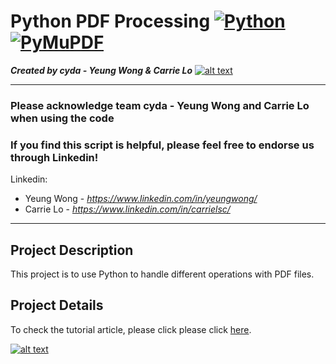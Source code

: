 # Python PDF Processing [![Python](https://img.shields.io/badge/Program-Python-BLUE)](https://blog.cyda.hk/) [![PyMuPDF](https://img.shields.io/badge/Package-PyMuPDF-GREEN)](https://blog.cyda.hk/)
*<b>Created by cyda - Yeung Wong & Carrie Lo</b>*
[![alt text](https://2.bp.blogspot.com/-JDCofS2Pvic/WxQCv_XstyI/AAAAAAAAABM/rWHKnG4ItnMULgmO_tWAuGTNL6kAexJlACK4BGAYYCw/s1000/tight%2Bbanner.png)](https://blog.cyda.hk/)

---------------------------------------------------------------------------------------------
### Please acknowledge <b>team cyda - Yeung Wong and Carrie Lo</b> when using the code

### If you find this script is helpful, please feel free to endorse us through Linkedin!
Linkedin:

* Yeung Wong - *https://www.linkedin.com/in/yeungwong/*
* Carrie Lo - *https://www.linkedin.com/in/carrielsc/*
---------------------------------------------------------------------------------------------
## Project Description
This project is to use Python to handle different operations with PDF files.

## Project Details
To check the tutorial article, please click please click [here](https://towardsdatascience.com/use-python-to-automate-the-powerpoint-update-4a385acf1243?sk=13bfc8fa3dbbe98e94784de4e42ca245).

[![alt text](https://cdn-images-1.medium.com/max/800/1*T5hoUO7SBPn1DCbUKAS5bA.png)](https://towardsdatascience.com/use-python-to-automate-the-powerpoint-update-4a385acf1243?sk=13bfc8fa3dbbe98e94784de4e42ca245)
